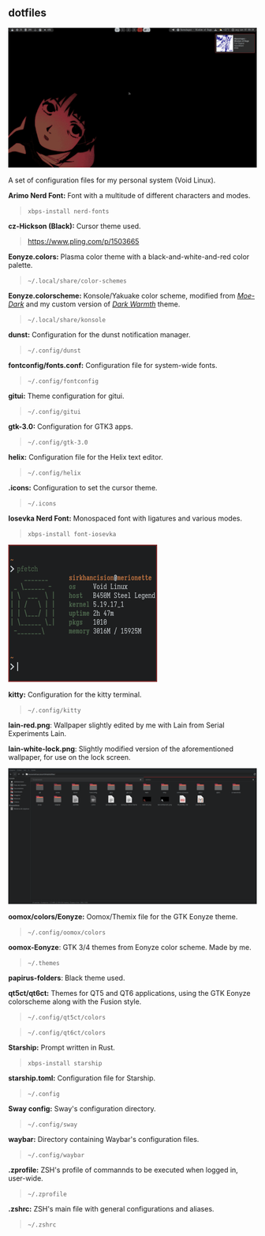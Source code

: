 ## dotfiles

![Empty desktop + dunst + cursor](screenshots/2022-11-07-00-30-44.png)

A set of configuration files for my personal system (Void Linux).

**Arimo Nerd Font:** Font with a multitude of different characters and modes.

> `xbps-install nerd-fonts`

**cz-Hickson (Black):** Cursor theme used.

> <https://www.pling.com/p/1503665>

**Eonyze.colors:** Plasma color theme with a black-and-white-and-red color palette.

> `~/.local/share/color-schemes`

**Eonyze.colorscheme:** Konsole/Yakuake color scheme, modified from [_Moe-Dark_](https://store.kde.org/p/1378415) and my custom version of [_Dark Warmth_](https://store.kde.org/p/1283955/) theme.

> `~/.local/share/konsole`

**dunst:** Configuration for the dunst notification manager.

> `~/.config/dunst`

**fontconfig/fonts.conf:** Configuration file for system-wide fonts.

> `~/.config/fontconfig`

**gitui:** Theme configuration for gitui.

> `~/.config/gitui`

**gtk-3.0:** Configuration for GTK3 apps.

> `~/.config/gtk-3.0`

**helix:** Configuration file for the Helix text editor.

> `~/.config/helix`

**.icons:** Configuration to set the cursor theme.

> `~/.icons`

**Iosevka Nerd Font:** Monospaced font with ligatures and various modes.

> `xbps-install font-iosevka`

![](screenshots/2022-11-07-00-08-34.png)

**kitty:** Configuration for the kitty terminal.

> `~/.config/kitty`

**lain-red.png**: Wallpaper slightly edited by me with Lain from Serial Experiments Lain.

**lain-white-lock.png**: Slightly modified version of the aforementioned wallpaper, for use on the lock screen.

![oomox-Eonyze theme + yaru folder theme + Papirus icons](screenshots/2022-11-07-00-25-03.png)

**oomox/colors/Eonyze:** Oomox/Themix file for the GTK Eonyze theme.

> `~/.config/oomox/colors`

**oomox-Eonyze**: GTK 3/4 themes from Eonyze color scheme. Made by me.

> `~/.themes`

**papirus-folders**: Black theme used.

**qt5ct/qt6ct:** Themes for QT5 and QT6 applications, using the GTK Eonyze colorscheme along with the Fusion style.

> `~/.config/qt5ct/colors`

> `~/.config/qt6ct/colors`

**Starship:** Prompt written in Rust.

> `xbps-install starship`

**starship.toml:** Configuration file for Starship.

> `~/.config`

**Sway config:** Sway's configuration directory.

> `~/.config/sway`

**waybar:** Directory containing Waybar's configuration files.

> `~/.config/waybar`

**.zprofile:** ZSH's profile of commannds to be executed when logged in, user-wide.

> `~/.zprofile`

**.zshrc:** ZSH's main file with general configurations and aliases.

> `~/.zshrc`
